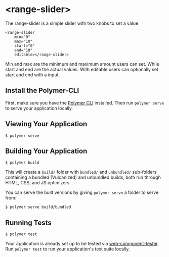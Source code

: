 # \<range-slider\>

The range-slider is a simple slider with two knobs to set a value

```
<range-slider
    min="0"
    max="10"
    start="0"
    end="10"
    editable></range-slider>
```

Min and max are the minimum and maximum amount users can set. While start and end
are the actual values. With editable users can optionally set start and end with a input.

## Install the Polymer-CLI

First, make sure you have the [Polymer CLI](https://www.npmjs.com/package/polymer-cli) installed. Then run `polymer serve` to serve your application locally.

## Viewing Your Application

```
$ polymer serve
```

## Building Your Application

```
$ polymer build
```

This will create a `build/` folder with `bundled/` and `unbundled/` sub-folders
containing a bundled (Vulcanized) and unbundled builds, both run through HTML,
CSS, and JS optimizers.

You can serve the built versions by giving `polymer serve` a folder to serve
from:

```
$ polymer serve build/bundled
```

## Running Tests

```
$ polymer test
```

Your application is already set up to be tested via [web-component-tester](https://github.com/Polymer/web-component-tester). Run `polymer test` to run your application's test suite locally.
